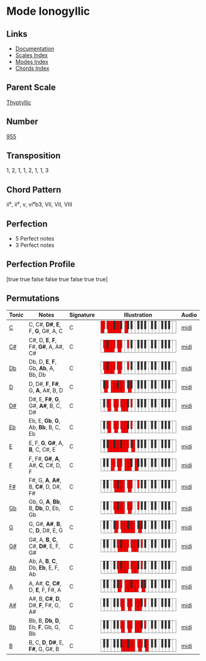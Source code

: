 # Mode Ionogyllic

## Links

- [Documentation](README.md)
- [Scales Index](Scales.md)
- [Modes Index](Modes.md)
- [Chords Index](Chords.md)

## Parent Scale

[Thyptyllic](ScaleThyptyllic.md)

## Number

[955](https://ianring.com/musictheory/scales/955)

## Transposition

1, 2, 1, 1, 2, 1, 1, 3

## Chord Pattern

ii⁰, ii⁰, v, vi⁰b3, VII, VII, VIII

## Perfection

- 5 Perfect notes
- 3 Perfect notes

## Perfection Profile

[true true false false true false true true]

## Permutations

| Tonic | Notes | Signature | Illustration | Audio |
|-------|-------|-----------|--------------|-------|
| [C](ModeCNaturalIonogyllic.md) | C, C#, **D#**, **E**, F, **G**, G#, A, C | C | ![CNaturalIonogyllic](ModeCNaturalIonogyllic.png) | [midi](https://github.com/edipermadi/music/blob/main/docs/ModeCNaturalIonogyllic.mid?raw=true) |
| [C#](ModeCSharpIonogyllic.md) | C#, D, **E**, **F**, F#, **G#**, A, A#, C# | C | ![CSharpIonogyllic](ModeCSharpIonogyllic.png) | [midi](https://github.com/edipermadi/music/blob/main/docs/ModeCSharpIonogyllic.mid?raw=true) |
| [Db](ModeDFlatIonogyllic.md) | Db, D, **E**, **F**, Gb, **Ab**, A, Bb, Db | C | ![DFlatIonogyllic](ModeDFlatIonogyllic.png) | [midi](https://github.com/edipermadi/music/blob/main/docs/ModeDFlatIonogyllic.mid?raw=true) |
| [D](ModeDNaturalIonogyllic.md) | D, D#, **F**, **F#**, G, **A**, A#, B, D | C | ![DNaturalIonogyllic](ModeDNaturalIonogyllic.png) | [midi](https://github.com/edipermadi/music/blob/main/docs/ModeDNaturalIonogyllic.mid?raw=true) |
| [D#](ModeDSharpIonogyllic.md) | D#, E, **F#**, **G**, G#, **A#**, B, C, D# | C | ![DSharpIonogyllic](ModeDSharpIonogyllic.png) | [midi](https://github.com/edipermadi/music/blob/main/docs/ModeDSharpIonogyllic.mid?raw=true) |
| [Eb](ModeEFlatIonogyllic.md) | Eb, E, **Gb**, **G**, Ab, **Bb**, B, C, Eb | C | ![EFlatIonogyllic](ModeEFlatIonogyllic.png) | [midi](https://github.com/edipermadi/music/blob/main/docs/ModeEFlatIonogyllic.mid?raw=true) |
| [E](ModeENaturalIonogyllic.md) | E, F, **G**, **G#**, A, **B**, C, C#, E | C | ![ENaturalIonogyllic](ModeENaturalIonogyllic.png) | [midi](https://github.com/edipermadi/music/blob/main/docs/ModeENaturalIonogyllic.mid?raw=true) |
| [F](ModeFNaturalIonogyllic.md) | F, F#, **G#**, **A**, A#, **C**, C#, D, F | C | ![FNaturalIonogyllic](ModeFNaturalIonogyllic.png) | [midi](https://github.com/edipermadi/music/blob/main/docs/ModeFNaturalIonogyllic.mid?raw=true) |
| [F#](ModeFSharpIonogyllic.md) | F#, G, **A**, **A#**, B, **C#**, D, D#, F# | C | ![FSharpIonogyllic](ModeFSharpIonogyllic.png) | [midi](https://github.com/edipermadi/music/blob/main/docs/ModeFSharpIonogyllic.mid?raw=true) |
| [Gb](ModeGFlatIonogyllic.md) | Gb, G, **A**, **Bb**, B, **Db**, D, Eb, Gb | C | ![GFlatIonogyllic](ModeGFlatIonogyllic.png) | [midi](https://github.com/edipermadi/music/blob/main/docs/ModeGFlatIonogyllic.mid?raw=true) |
| [G](ModeGNaturalIonogyllic.md) | G, G#, **A#**, **B**, C, **D**, D#, E, G | C | ![GNaturalIonogyllic](ModeGNaturalIonogyllic.png) | [midi](https://github.com/edipermadi/music/blob/main/docs/ModeGNaturalIonogyllic.mid?raw=true) |
| [G#](ModeGSharpIonogyllic.md) | G#, A, **B**, **C**, C#, **D#**, E, F, G# | C | ![GSharpIonogyllic](ModeGSharpIonogyllic.png) | [midi](https://github.com/edipermadi/music/blob/main/docs/ModeGSharpIonogyllic.mid?raw=true) |
| [Ab](ModeAFlatIonogyllic.md) | Ab, A, **B**, **C**, Db, **Eb**, E, F, Ab | C | ![AFlatIonogyllic](ModeAFlatIonogyllic.png) | [midi](https://github.com/edipermadi/music/blob/main/docs/ModeAFlatIonogyllic.mid?raw=true) |
| [A](ModeANaturalIonogyllic.md) | A, A#, **C**, **C#**, D, **E**, F, F#, A | C | ![ANaturalIonogyllic](ModeANaturalIonogyllic.png) | [midi](https://github.com/edipermadi/music/blob/main/docs/ModeANaturalIonogyllic.mid?raw=true) |
| [A#](ModeASharpIonogyllic.md) | A#, B, **C#**, **D**, D#, **F**, F#, G, A# | C | ![ASharpIonogyllic](ModeASharpIonogyllic.png) | [midi](https://github.com/edipermadi/music/blob/main/docs/ModeASharpIonogyllic.mid?raw=true) |
| [Bb](ModeBFlatIonogyllic.md) | Bb, B, **Db**, **D**, Eb, **F**, Gb, G, Bb | C | ![BFlatIonogyllic](ModeBFlatIonogyllic.png) | [midi](https://github.com/edipermadi/music/blob/main/docs/ModeBFlatIonogyllic.mid?raw=true) |
| [B](ModeBNaturalIonogyllic.md) | B, C, **D**, **D#**, E, **F#**, G, G#, B | C | ![BNaturalIonogyllic](ModeBNaturalIonogyllic.png) | [midi](https://github.com/edipermadi/music/blob/main/docs/ModeBNaturalIonogyllic.mid?raw=true) |
